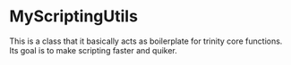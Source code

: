 # MyScriptingUtils
This is a class that it basically acts as boilerplate for trinity core functions. Its goal is to make scripting faster and quiker.
